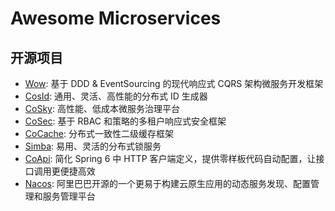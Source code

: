 # Awesome Microservices

## 开源项目

- [Wow](https://github.com/Ahoo-Wang/Wow): 基于 DDD & EventSourcing 的现代响应式 CQRS 架构微服务开发框架
- [CosId](https://github.com/Ahoo-Wang/CosId): 通用、灵活、高性能的分布式 ID 生成器
- [CoSky](https://github.com/Ahoo-Wang/CoSky): 高性能、低成本微服务治理平台
- [CoSec](https://github.com/Ahoo-Wang/CoSec): 基于 RBAC 和策略的多租户响应式安全框架
- [CoCache](https://github.com/Ahoo-Wang/CoCache): 分布式一致性二级缓存框架
- [Simba](https://github.com/Ahoo-Wang/Simba): 易用、灵活的分布式锁服务
- [CoApi](https://github.com/Ahoo-Wang/CoApi): 简化 Spring 6 中 HTTP 客户端定义，提供零样板代码自动配置，让接口调用更便捷高效
- [Nacos](https://github.com/alibaba/nacos): 阿里巴巴开源的一个更易于构建云原生应用的动态服务发现、配置管理和服务管理平台
